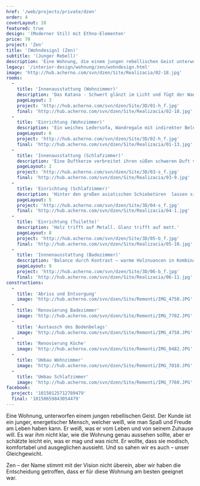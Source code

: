 ```yaml
---
href: '/web/projects/private/dzen'
order: 4
coverLayout: 10
featured: true
design: '(Moderner Stil) mit Ethno-Elementen'
price: 70
project: 'Zen'
title: '[Wohndesign] (Zen)'
subtitle: '(Junger Rebell)'
description: 'Eine Wohnung, die einem jungen rebellischen Geist unterworfen ist. Jung, energisch und mit voller Lebensfreude – das ist unser Auftraggeber. Seine Vision von einer modernen und ausbalancierten Wohnseins war unsere Mission.'
legacy: '/interior-design/wohnung/zen/wohndesign.html'
image: 'http://hub.acherno.com/svn/dzen/Site/Realizacia/02-18.jpg'
rooms:
  -
    title: 'Innenausstattung (Wohnzimmer)'
    description: 'Das Katana - Schwert glänzt im Licht und fügt der Wand kleine Narben der Dekoration zu. Die schwarzen Metallstühle mit ihrer unregelmäßigen Geometrie bilden einen tollen Kontrast zum dezenten Hintergrund, der ganz in hellem Glanz und warmem Holzdekor gehalten ist.'
    pageLayout: 3
    project: 'http://hub.acherno.com/svn/dzen/Site/3D/01-h_f.jpg'
    final: 'http://hub.acherno.com/svn/dzen/Site/Realizacia/02-18.jpg'
  -
    title: 'Einrichtung (Wohnzimmer)'
    description: 'Ein weiches Ledersofa, Wandregale mit indirekter Beleuchtung und dazu deine Lieblingsmusik in Hi-Fi Deluxe –  alles was du brauchst zum Relaxen. Eine gelungene Kombination aus Spannung und Balance, die lebendig und gleichzeitig beruhigend wirkt.'
    pageLayout: 6
    project: 'http://hub.acherno.com/svn/dzen/Site/3D/02-h_f.jpg'
    final: 'http://hub.acherno.com/svn/dzen/Site/Realizacia/01-13.jpg'
  -
    title: 'Innenausstattung (Schlafzimmer)'
    description: 'Eine Duftkerze verbreitet ihren süßen schweren Duft von Sandelholz und Moschus. Der majestätischen Vishnu erstrahlt im orientalischen Kerzenlicht. Ein Freund sitzt auf weichem Sitzkissen, spielt Gitarre und nippt von Zeit zu Zeit genüsslich an seinem Glas Rotwein, das direkt vor ihm auf dem niedrigen Holztisch wartet.'
    pageLayout: 2
    project: 'http://hub.acherno.com/svn/dzen/Site/3D/03-s_f.jpg'
    final: 'http://hub.acherno.com/svn/dzen/Site/Realizacia/03-9.jpg'
  -
    title: 'Einrichtung (Schlafzimmer)'
    description: 'Hinter den großen asiatischen Schiebetüren  lassen sich nur  Schatten erahnen. Die Deckenleuchte streut das Licht in alle Richtungen und sorgt für ein angenehmes Raumgefühl.'
    pageLayout: 5
    project: 'http://hub.acherno.com/svn/dzen/Site/3D/04-s_f.jpg'
    final: 'http://hub.acherno.com/svn/dzen/Site/Realizacia/04-1.jpg'
  -
    title: 'Einrichtung (Toilette)'
    description: 'Holz trifft auf Metall. Glanz trifft auf matt.'
    pageLayout: 8
    project: 'http://hub.acherno.com/svn/dzen/Site/3D/05-b_f.jpg'
    final: 'http://hub.acherno.com/svn/dzen/Site/Realizacia/05-10.jpg'
  -
    title: 'Innnenausstattung (Badezimmer)'
    description: 'Balance durch Kontrast – warme Holznuancen in Kombination mit kühlem Grau und gleisendem Metall. Warm und kalt – der Tag beginnt in diesem stilvollen Ambiente mit einer erfrischenden Wechseldusche.'
    pageLayout: 9
    project: 'http://hub.acherno.com/svn/dzen/Site/3D/06-b_f.jpg'
    final: 'http://hub.acherno.com/svn/dzen/Site/Realizacia/06-11.jpg'
constructions:
  - 
    title: 'Abriss und Entsorgung'
    image: 'http://hub.acherno.com/svn/dzen/Site/Remonti/IMG_4750.JPG'
  - 
    title: 'Renovierung Badezimmer'
    image: 'http://hub.acherno.com/svn/dzen/Site/Remonti/IMG_7702.JPG'
  - 
    title: 'Austausch des Bodenbelags'
    image: 'http://hub.acherno.com/svn/dzen/Site/Remonti/IMG_4758.JPG'
  - 
    title: 'Renovierung Küche'
    image: 'http://hub.acherno.com/svn/dzen/Site/Remonti/IMG_0482.JPG'
  - 
    title: 'Umbau Wohnzimmer'
    image: 'http://hub.acherno.com/svn/dzen/Site/Remonti/IMG_7018.JPG'
  - 
    title: 'Umbau Schlafzimmer'
    image: 'http://hub.acherno.com/svn/dzen/Site/Remonti/IMG_7760.JPG'
facebook:
  project: '10150125712789479'
  final: '10150659843054479'
---
```

Eine Wohnung, unterworfen einem jungen rebellischen Geist. Der Kunde ist ein junger, energetischer Mensch, welcher weiß, wie man Spaß und Freude am Leben haben kann. Er weiß, was er vom Leben und von seinem Zuhause will. Es war ihm nicht klar, wie die Wohnung genau aussehen sollte, aber er schätzte leicht ein, was er mag und was nicht. Er wollte, dass sie modisch, komfortabel und ausgeglichen aussieht. Und so sahen wir es auch – unser Gleichgewicht. 

Zen – der Name stimmt mit der Vision nicht überein, aber wir haben die Entscheidung getroffen, dass er für diese Wohnung am besten geeignet war.